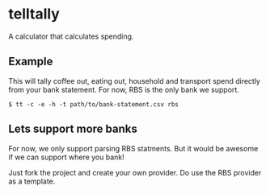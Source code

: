 # telltally

A calculator that calculates spending.

## Example

This will tally coffee out, eating out, household and transport spend directly from your bank statement. For now, RBS is the only bank we support.

```
$ tt -c -e -h -t path/to/bank-statement.csv rbs
```

## Lets support more banks

For now, we only support parsing RBS statments. But it would be awesome if we can support where you bank!

Just fork the project and create your own provider. Do use the RBS provider as a template.